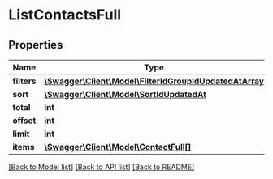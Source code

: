 # ListContactsFull

## Properties
Name | Type | Description | Notes
------------ | ------------- | ------------- | -------------
**filters** | [**\Swagger\Client\Model\FilterIdGroupIdUpdatedAtArray**](FilterIdGroupIdUpdatedAtArray.md) |  | [optional] 
**sort** | [**\Swagger\Client\Model\SortIdUpdatedAt**](SortIdUpdatedAt.md) |  | [optional] 
**total** | **int** |  | [optional] 
**offset** | **int** |  | [optional] 
**limit** | **int** |  | [optional] 
**items** | [**\Swagger\Client\Model\ContactFull[]**](ContactFull.md) |  | [optional] 

[[Back to Model list]](../README.md#documentation-for-models) [[Back to API list]](../README.md#documentation-for-api-endpoints) [[Back to README]](../README.md)


